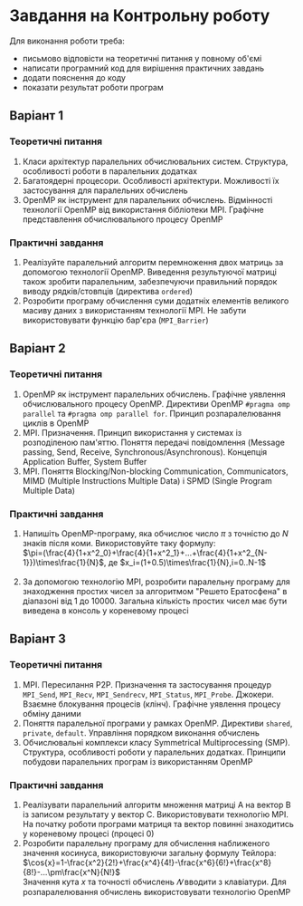 # Завдання на Контрольну роботу

Для виконання роботи треба:

- письмово відповісти на теоретичні питання у повному об'ємі
- написати програмний код для вирішення практичних завдань
- додати пояснення до коду
- показати результат роботи програм

## Варіант 1

### Теоретичні питання

1) Класи архітектур паралельних обчислювальних систем. Структура, особливості роботи в паралельних додатках
2) Багатоядерні процесори. Особливості архітектури. Можливості їх застосування для паралельних обчислень
3) OpenMP як інструмент для паралельних обчислень. Відмінності технології OpenMP від використання бібліотеки MPI. Графічне представлення обчислювального процесу OpenMP

### Практичні завдання

1) Реалізуйте паралельний алгоритм перемноження двох матриць за допомогою технології OpenMP. Виведення результуючої матриці також зробити паралельним, забезпечуючи правильний порядок виводу рядків/стовпців (директива `ordered`)
2) Розробити програму обчислення суми додатніх елементів великого масиву даних з використанням технології MPI. Не забути використовувати функцію бар'єра (`MPI_Barrier`)

## Варіант 2

### Теоретичні питання

1) OpenMP як інструмент паралельних обчислень. Графічне уявлення обчислювального процесу OpenMP. Директиви OpenMP `#pragma omp parallel` та `#pragma omp parallel for`. Принцип розпаралелювання циклів в OpenMP
2) MPI. Призначення. Принцип використання у системах із розподіленою пам'яттю. Поняття передачі повідомлення (Message passing, Send, Receive, Synchronous/Asynchronous). Концепція Application Buffer, System Buffer
3) MPI. Поняття Blocking/Non-blocking Communication, Communicators, MIMD (Multiple Instructions Multiple Data) і SPMD (Single Program Multiple Data)

### Практичні завдання

1) Напишіть OpenMP-програму, яка обчислює число $\pi$ з точністю до $N$ знаків після коми. Використовуйте таку формулу:<br>
$\pi=(\frac{4}{1+x^2_0}+\frac{4}{1+x^2_1}+...+\frac{4}{1+x^2_{N-1}})\times\frac{1}{N}$, де $x_i=(1+0.5)\times\frac{1}{N},i=0..N-1$<br><br>
2) За допомогою технологію MPI, розробити паралельну програму для знаходження простих чисел за алгоритмом "Решето Ератосфена" в діапазоні від 1 до 10000. Загальна кількість простих чисел має бути виведена в консоль у кореневому процесі

## Варіант 3

### Теоретичні питання

1) MPI. Пересилання P2P. Призначення та застосування процедур `MPI_Send`, `MPI_Recv`, `MPI_Sendrecv`, `MPI_Status`, `MPI_Probe`. Джокери. Взаємне блокування процесів (клінч). Графічне уявлення процесу обміну даними
2) Поняття паралельної програми у рамках OpenMP. Директиви `shared`, `private`, `default`. Управління порядком виконання обчислень
3) Обчислювальні комплекси класу Symmetrical Multiprocessing (SMP). Структура, особливості роботи у паралельних додатках. Принципи побудови паралельних програм із використанням OpenMP

### Практичні завдання

1) Реалізувати паралельний алгоритм множення матриці A на вектор B із записом результату у вектор C. Використовувати технологію MPI. На початку роботи програми матриця та вектор повинні знаходитись у кореневому процесі (процесі 0)
2) Розробити паралельну програму для обчислення наближеного значення косинуса, використовуючи загальну формулу Тейлора:<br>
$\cos{x}=1-\frac{x^2}{2!}+\frac{x^4}{4!}-\frac{x^6}{6!}+\frac{x^8}{8!}-...\pm\frac{x^N}{N!}$<br>
Значення кута $x$ та точності обчислень $𝑁$ вводити з клавіатури. Для розпаралелювання обчислень використовувати технологію OpenMP
